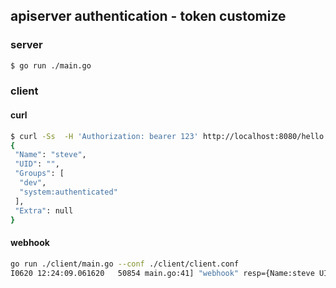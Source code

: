 ## apiserver authentication - token customize

### server

```sh
$ go run ./main.go
```

### client

#### curl

```sh
$ curl -Ss  -H 'Authorization: bearer 123' http://localhost:8080/hello
{
 "Name": "steve",
 "UID": "",
 "Groups": [
  "dev",
  "system:authenticated"
 ],
 "Extra": null
}
```

#### webhook

```sh
go run ./client/main.go --conf ./client/client.conf
I0620 12:24:09.061620   50854 main.go:41] "webhook" resp={Name:steve UID: Groups:[dev system:authenticated] Extra:map[]}
```
